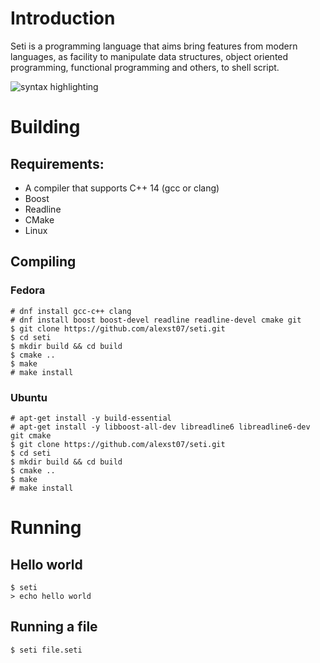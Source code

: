 # Introduction

Seti is a programming language that aims bring features from modern languages, 
as facility to manipulate data structures, object oriented programming, 
functional programming and others, to shell script.

![syntax highlighting](https://lh6.googleusercontent.com/rT232JzzoAp7QfhDwvYsjYc6WRksSA6Gp5DZcG9Arr12EJ5pEMDx1yQuoD9JJ-CzQ_njl-LXwm0UVec=w1366-h622-rw)

# Building

## Requirements:
  * A compiler that supports C++ 14 (gcc or clang)
  * Boost
  * Readline
  * CMake
  * Linux
  
## Compiling

### Fedora
```
# dnf install gcc-c++ clang
# dnf install boost boost-devel readline readline-devel cmake git
$ git clone https://github.com/alexst07/seti.git
$ cd seti
$ mkdir build && cd build
$ cmake ..
$ make
# make install
```

### Ubuntu
```
# apt-get install -y build-essential
# apt-get install -y libboost-all-dev libreadline6 libreadline6-dev git cmake
$ git clone https://github.com/alexst07/seti.git
$ cd seti
$ mkdir build && cd build
$ cmake ..
$ make
# make install
```

# Running
## Hello world
```
$ seti
> echo hello world
```
## Running a file
```
$ seti file.seti
```
